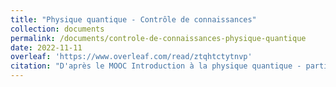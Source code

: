 ```yaml
---
title: "Physique quantique - Contrôle de connaissances"
collection: documents
permalink: /documents/controle-de-connaissances-physique-quantique
date: 2022-11-11
overleaf: 'https://www.overleaf.com/read/ztqhtctytnvp'
citation: "D'après le MOOC Introduction à la physique quantique - partie 1 de l'Institut polytechnique de Paris"
---
```

    